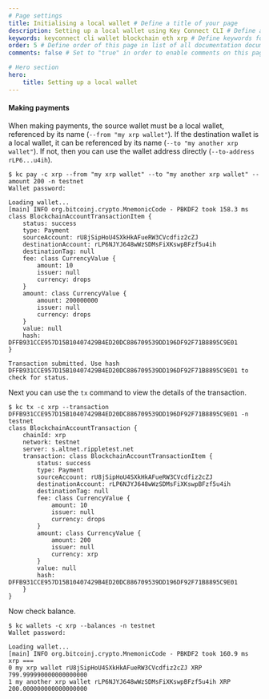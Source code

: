```yaml
---
# Page settings
title: Initialising a local wallet # Define a title of your page
description: Setting up a local wallet using Key Connect CLI # Define a description of your page
keywords: keyconnect cli wallet blockchain eth xrp # Define keywords for search engines
order: 5 # Define order of this page in list of all documentation documents
comments: false # Set to "true" in order to enable comments on this page. Make sure you properly setup "disqus_forum_shortname" variable in "_config.yml"

# Hero section
hero:
    title: Setting up a local wallet
---
```


#### Making payments

When making payments, the source wallet must be a local wallet, referenced by its name (`--from "my xrp wallet"`). If the destination wallet is a local wallet, it can be referenced by its name (`--to "my another xrp wallet"`). If not, then you can use the wallet address directly (`--to-address rLP6...u4ih`).

```shell
$ kc pay -c xrp --from "my xrp wallet" --to "my another xrp wallet" --amount 200 -n testnet
Wallet password:

Loading wallet...
[main] INFO org.bitcoinj.crypto.MnemonicCode - PBKDF2 took 158.3 ms
class BlockchainAccountTransactionItem {
    status: success
    type: Payment
    sourceAccount: rU8jSipHoU4SXkHkAFueRW3CVcdfiz2cZJ
    destinationAccount: rLP6NJYJ648wWzSDMsFiXKswpBFzf5u4ih
    destinationTag: null
    fee: class CurrencyValue {
        amount: 10
        issuer: null
        currency: drops
    }
    amount: class CurrencyValue {
        amount: 200000000
        issuer: null
        currency: drops
    }
    value: null
    hash: DFFB931CCE957D15B10407429B4ED20DC886709539DD196DF92F71B8895C9E01
}

Transaction submitted. Use hash DFFB931CCE957D15B10407429B4ED20DC886709539DD196DF92F71B8895C9E01 to check for status.
```

Next you can use the `tx` command to view the details of the transaction.

```shell
$ kc tx -c xrp --transaction DFFB931CCE957D15B10407429B4ED20DC886709539DD196DF92F71B8895C9E01 -n testnet
class BlockchainAccountTransaction {
    chainId: xrp
    network: testnet
    server: s.altnet.rippletest.net
    transaction: class BlockchainAccountTransactionItem {
        status: success
        type: Payment
        sourceAccount: rU8jSipHoU4SXkHkAFueRW3CVcdfiz2cZJ
        destinationAccount: rLP6NJYJ648wWzSDMsFiXKswpBFzf5u4ih
        destinationTag: null
        fee: class CurrencyValue {
            amount: 10
            issuer: null
            currency: drops
        }
        amount: class CurrencyValue {
            amount: 200
            issuer: null
            currency: xrp
        }
        value: null
        hash: DFFB931CCE957D15B10407429B4ED20DC886709539DD196DF92F71B8895C9E01
    }
}
```

Now check balance.

```shell
$ kc wallets -c xrp --balances -n testnet
Wallet password:

Loading wallet...
[main] INFO org.bitcoinj.crypto.MnemonicCode - PBKDF2 took 160.9 ms
xrp ===
0 my xrp wallet rU8jSipHoU4SXkHkAFueRW3CVcdfiz2cZJ XRP 799.999990000000000000
1 my another xrp wallet rLP6NJYJ648wWzSDMsFiXKswpBFzf5u4ih XRP 200.000000000000000000
```
